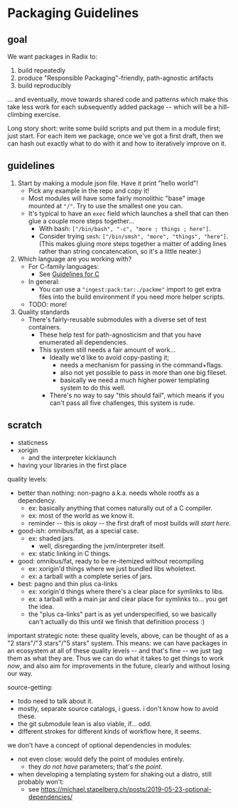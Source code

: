 Packaging Guidelines
====================

goal
----

We want packages in Radix to:

1. build repeatedly
2. produce "Responsible Packaging"-friendly, path-agnostic artifacts
3. build reproducibly

... and eventually, move towards shared code and patterns which make this
take less work for each subsequently added package -- which will be a
hill-climbing exercise.

Long story short: write some build scripts and put them in a module first;
just start.  For each item we package, once we've got a first draft,
then we can hash out exactly what to do with it and how to iteratively
improve on it.


guidelines
----------

1. Start by making a module json file.  Have it print "hello world"!
	- Pick any example in the repo and copy it!
	- Most modules will have some fairly monolithic "base" image mounted at `"/"`.
	  Try to use the smallest one you can.
	- It's typical to have an `exec` field which launches a shell that can
	  then glue a couple more steps together...
		- With bash: `["/bin/bash", "-c", "more ; things ; here"]`.
		- Consider trying `smsh`: `["/bin/smsh", "more", "things", "here"]`.
		  (This makes gluing more steps together a matter of adding lines rather
		  than string concatencation, so it's a little neater.)
2. Which language are you working with?
	- For C-family languages:
		- See [Guidelines for C](./guidelines-for-c.md)
	- In general:
		- You can use a `"ingest:pack:tar:./packme"` import to get extra files
		  into the build environment if you need more helper scripts.
	- TODO: more!
3. Quality standards
	- There's fairly-reusable submodules with a diverse set of test containers.
		- These help test for path-agnosticism and that you have enumerated all dependencies.
		- This system still needs a fair amount of work...
			- Ideally we'd like to avoid copy-pasting it;
				- needs a mechanism for passing in the command+flags.
				- also not yet possible to pass in more than one big fileset.
				- basically we need a much higher power templating system to do this well.
			- There's no way to say "this should fail", which means if you can't pass all five challenges, this system is rude.

scratch
-------

- staticness
- xorigin
	- and the interpreter kicklaunch
- having your libraries in the first place

quality levels:

- better than nothing: non-pagno a.k.a. needs whole rootfs as a dependency.
	- ex: basically anything that comes naturally out of a C compiler.
	- ex: most of the world as we know it.
	- reminder -- this is *okay* -- the first draft of most builds will *start here*.
- good-ish: omnibus/fat, as a special case.
	- ex: shaded jars.
		- well, disregarding the jvm/interpreter itself.
	- ex: static linking in C things.
- good: omnibus/fat, ready to be re-itemized without recompiling
	- ex: xorigin'd things where we just bundled libs wholetext.
	- ex: a tarball with a complete series of jars.
- best: pagno and thin plus ca-links
	- ex: xorigin'd things where there's a clear place for symlinks to libs.
	- ex: a tarball with a main jar and clear place for symlinks to... you get the idea.
	- the "plus ca-links" part is as yet underspecified, so we basically can't
	  actually do this until we finish that definition process :)

important strategic note: these quality levels, above, can be thought of as a "2 stars"/"3 stars"/"5 stars" system.
This means: we can have packages in an ecosystem at all of these quality levels -- and that's fine -- we just tag them as what they are.
Thus we can do what it takes to get things to work *now*, and also aim for improvements in the future, clearly and without losing our way.


source-getting:

- todo need to talk about it.
- mostly, separate source catalogs, i guess.  i don't know how to avoid these.
- the git submodule lean is also viable, if... odd.
- different strokes for different kinds of workflow here, it seems.


we don't have a concept of optional dependencies in modules:

- not even close: would defy the point of modules entirely.
	- they *do not have* parameters; that's the *point*.
- when developing a templating system for shaking out a distro, still probably won't:
	- see https://michael.stapelberg.ch/posts/2019-05-23-optional-dependencies/

